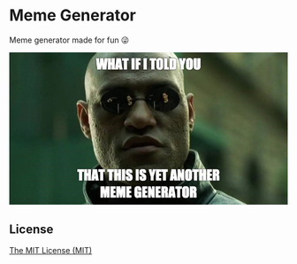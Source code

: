 # Meme Generator

Meme generator made for fun 😜

![meme](assets/meme.jpg)

## License

[The MIT License (MIT)](https://georapbox.mit-license.org/@2019)
